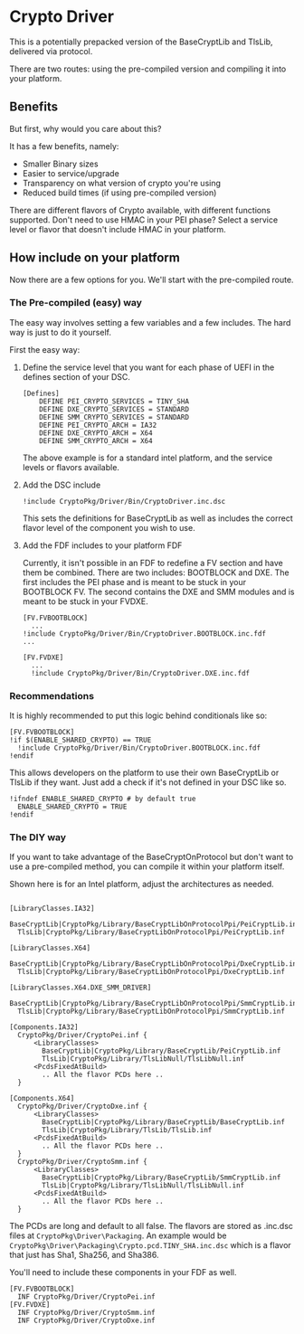# Crypto Driver

This is a potentially prepacked version of the BaseCryptLib and TlsLib, delivered via protocol.

There are two routes: using the pre-compiled version and compiling it into your platform.

## Benefits

But first, why would you care about this?

It has a few benefits, namely:

- Smaller Binary sizes
- Easier to service/upgrade
- Transparency on what version of crypto you're using
- Reduced build times (if using pre-compiled version)

There are different flavors of Crypto available, with different functions supported.
Don't need to use HMAC in your PEI phase?
Select a service level or flavor that doesn't include HMAC in your platform.

## How include on your platform

Now there are a few options for you. We'll start with the pre-compiled route.

### The Pre-compiled (easy) way

The easy way involves setting a few variables and a few includes.
The hard way is just to do it yourself.

First the easy way:

1. Define the service level that you want for each phase of UEFI in the defines section of your DSC.

    ``` dsc
    [Defines]
        DEFINE PEI_CRYPTO_SERVICES = TINY_SHA
        DEFINE DXE_CRYPTO_SERVICES = STANDARD
        DEFINE SMM_CRYPTO_SERVICES = STANDARD
        DEFINE PEI_CRYPTO_ARCH = IA32
        DEFINE DXE_CRYPTO_ARCH = X64
        DEFINE SMM_CRYPTO_ARCH = X64
    ```

    The above example is for a standard intel platform, and the service levels or flavors available.

2. Add the DSC include

    ``` dsc
    !include CryptoPkg/Driver/Bin/CryptoDriver.inc.dsc
    ```

    This sets the definitions for BaseCryptLib as well as includes the correct flavor level of the component you
    wish to use.

3. Add the FDF includes to your platform FDF

    Currently, it isn't possible in an FDF to redefine a FV section and have them be combined.
    There are two includes: BOOTBLOCK and DXE.
    The first includes the PEI phase and is meant to be stuck in your BOOTBLOCK FV.
    The second contains the DXE and SMM modules and is meant to be stuck in your FVDXE.

    ``` fdf
    [FV.FVBOOTBLOCK]
      ...
    !include CryptoPkg/Driver/Bin/CryptoDriver.BOOTBLOCK.inc.fdf
    ...

    [FV.FVDXE]
      ...
      !include CryptoPkg/Driver/Bin/CryptoDriver.DXE.inc.fdf
    ```

### Recommendations

It is highly recommended to put this logic behind conditionals like so:

``` fdf
[FV.FVBOOTBLOCK]
!if $(ENABLE_SHARED_CRYPTO) == TRUE
  !include CryptoPkg/Driver/Bin/CryptoDriver.BOOTBLOCK.inc.fdf
!endif
```

This allows developers on the platform to use their own BaseCryptLib or TlsLib if they want.
Just add a check if it's not defined in your DSC like so.

``` dsc
!ifndef ENABLE_SHARED_CRYPTO # by default true
  ENABLE_SHARED_CRYPTO = TRUE
!endif
```

### The DIY way

If you want to take advantage of the BaseCryptOnProtocol but don't want to use a pre-compiled method, you can compile
it within your platform itself.

Shown here is for an Intel platform, adjust the architectures as needed.

``` dsc

[LibraryClasses.IA32]
  BaseCryptLib|CryptoPkg/Library/BaseCryptLibOnProtocolPpi/PeiCryptLib.inf
  TlsLib|CryptoPkg/Library/BaseCryptLibOnProtocolPpi/PeiCryptLib.inf

[LibraryClasses.X64]
  BaseCryptLib|CryptoPkg/Library/BaseCryptLibOnProtocolPpi/DxeCryptLib.inf
  TlsLib|CryptoPkg/Library/BaseCryptLibOnProtocolPpi/DxeCryptLib.inf

[LibraryClasses.X64.DXE_SMM_DRIVER]
  BaseCryptLib|CryptoPkg/Library/BaseCryptLibOnProtocolPpi/SmmCryptLib.inf
  TlsLib|CryptoPkg/Library/BaseCryptLibOnProtocolPpi/SmmCryptLib.inf

[Components.IA32]
  CryptoPkg/Driver/CryptoPei.inf {
      <LibraryClasses>
        BaseCryptLib|CryptoPkg/Library/BaseCryptLib/PeiCryptLib.inf
        TlsLib|CryptoPkg/Library/TlsLibNull/TlsLibNull.inf
      <PcdsFixedAtBuild>
        .. All the flavor PCDs here ..
  }

[Components.X64]
  CryptoPkg/Driver/CryptoDxe.inf {
      <LibraryClasses>
        BaseCryptLib|CryptoPkg/Library/BaseCryptLib/BaseCryptLib.inf
        TlsLib|CryptoPkg/Library/TlsLib/TlsLib.inf
      <PcdsFixedAtBuild>
        .. All the flavor PCDs here ..
  }
  CryptoPkg/Driver/CryptoSmm.inf {
      <LibraryClasses>
        BaseCryptLib|CryptoPkg/Library/BaseCryptLib/SmmCryptLib.inf
        TlsLib|CryptoPkg/Library/TlsLibNull/TlsLibNull.inf
      <PcdsFixedAtBuild>
        .. All the flavor PCDs here ..
  }
```

The PCDs are long and default to all false.
The flavors are stored as .inc.dsc files at `CryptoPkg\Driver\Packaging`.
An example would be `CryptoPkg\Driver\Packaging\Crypto.pcd.TINY_SHA.inc.dsc` which is a flavor that just has Sha1,
Sha256, and Sha386.

You'll need to include these components in your FDF as well.

``` fdf
[FV.FVBOOTBLOCK]
  INF CryptoPkg/Driver/CryptoPei.inf
[FV.FVDXE]
  INF CryptoPkg/Driver/CryptoSmm.inf
  INF CryptoPkg/Driver/CryptoDxe.inf
```

